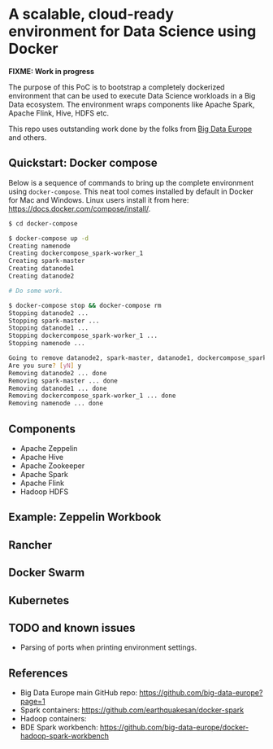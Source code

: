 # A scalable, cloud-ready environment for Data Science using Docker

**FIXME: Work in progress**

The purpose of this PoC is to bootstrap a completely dockerized environment that can be used to execute Data Science workloads in a Big Data ecosystem. The environment wraps components like Apache Spark, Apache Flink, Hive, HDFS etc.

This repo uses outstanding work done by the folks from [Big Data Europe](https://github.com/big-data-europe/docker-hadoop-spark-workbench.git) and others.

## Quickstart: Docker compose

Below is a sequence of commands to bring up the complete environment using `docker-compose`. This neat tool comes installed by default in Docker for Mac and Windows. Linux users install it from here: <https://docs.docker.com/compose/install/>.

```bash
$ cd docker-compose

$ docker-compose up -d
Creating namenode
Creating dockercompose_spark-worker_1
Creating spark-master
Creating datanode1
Creating datanode2

# Do some work.

$ docker-compose stop && docker-compose rm
Stopping datanode2 ...
Stopping spark-master ...
Stopping datanode1 ...
Stopping dockercompose_spark-worker_1 ...
Stopping namenode ...

Going to remove datanode2, spark-master, datanode1, dockercompose_spark-worker_1, namenode
Are you sure? [yN] y
Removing datanode2 ... done
Removing spark-master ... done
Removing datanode1 ... done
Removing dockercompose_spark-worker_1 ... done
Removing namenode ... done
```

## Components

- Apache Zeppelin
- Apache Hive
- Apache Zookeeper
- Apache Spark
- Apache Flink
- Hadoop HDFS

## Example: Zeppelin Workbook

## Rancher

## Docker Swarm

## Kubernetes

## TODO and known issues

- Parsing of ports when printing environment settings.

## References

- Big Data Europe main GitHub repo: <https://github.com/big-data-europe?page=1>
- Spark containers: <https://github.com/earthquakesan/docker-spark>
- Hadoop containers:
- BDE Spark workbench: <https://github.com/big-data-europe/docker-hadoop-spark-workbench>
